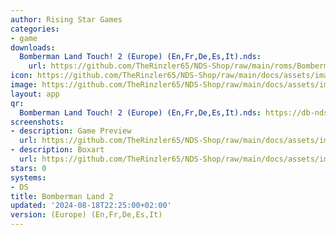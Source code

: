 ```yaml
---
author: Rising Star Games
categories:
- game
downloads:
  Bomberman Land Touch! 2 (Europe) (En,Fr,De,Es,It).nds:
    url: https://github.com/TheRinzler65/NDS-Shop/raw/main/roms/Bomberman%20Land%20Touch!%202%20(Europe)%20(En%2CFr%2CDe%2CEs%2CIt).nds
icon: https://github.com/TheRinzler65/NDS-Shop/raw/main/docs/assets/images/icons/bombermanland2.png
image: https://github.com/TheRinzler65/NDS-Shop/raw/main/docs/assets/images/icons/bombermanland2.png
layout: app
qr:
  Bomberman Land Touch! 2 (Europe) (En,Fr,De,Es,It).nds: https://db-nds-shop.netlify.app/assets/images/qr/bomberman-land-touch-2-europe-enfrdeesit-nds.png
screenshots:
- description: Game Preview
  url: https://github.com/TheRinzler65/NDS-Shop/raw/main/docs/assets/images/screenshots/bombermanland2/bombermanland2.png
- description: Boxart
  url: https://github.com/TheRinzler65/NDS-Shop/raw/main/docs/assets/images/boxart/Bomberman%20Land%20Touch!%202%20(Europe)%20(En%2CFr%2CDe%2CEs%2CIt).nds.png
stars: 0
systems:
- DS
title: Bomberman Land 2
updated: '2024-08-18T22:25:00+02:00'
version: (Europe) (En,Fr,De,Es,It)
---
```

